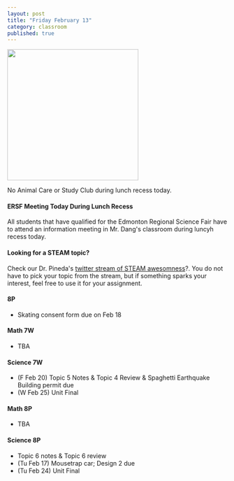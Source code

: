 ```yaml
---
layout: post
title: "Friday February 13"
category: classroom
published: true
---
```

<a href="http://darwinday.org/"><img src="http://mentalfloss.com/sites/default/legacy/blogs/wp-content/uploads/2011/02/400valentine-darwin.gif" width="300pt"></a>

<div class="alert alert-danger" role="alert">
<p>No Animal Care or Study Club during lunch recess today.</p>
</div>

#### ERSF Meeting Today During Lunch Recess
All students that have qualified for the Edmonton Regional Science Fair have to attend an information meeting in Mr. Dang's classroom during luncyh recess today.

#### Looking for a STEAM topic?
<p>Check our Dr. Pineda's <a href="https://twitter.com/hashtag/drpinedalettingoffsteam?src=hash">twitter stream of STEAM awesomness</a>?. You do not have to pick your topic from the stream, but if something sparks your interest, feel free to use it for your assignment. </p>

#### 8P
* Skating consent form due on Feb 18

#### Math 7W
* TBA

#### Science 7W
* (F Feb 20) Topic 5 Notes & Topic 4 Review & Spaghetti Earthquake Building permit due
* (W Feb 25) Unit Final

#### Math 8P
* TBA

#### Science 8P
* Topic 6 notes & Topic 6 review
* (Tu Feb 17) Mousetrap car; Design 2 due
* (Tu Feb 24) Unit Final
